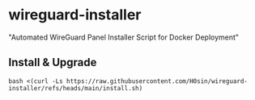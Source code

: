 # wireguard-installer
"Automated WireGuard Panel Installer Script for Docker Deployment"
## Install & Upgrade

```
bash <(curl -Ls https://raw.githubusercontent.com/H0sin/wireguard-installer/refs/heads/main/install.sh)
```

